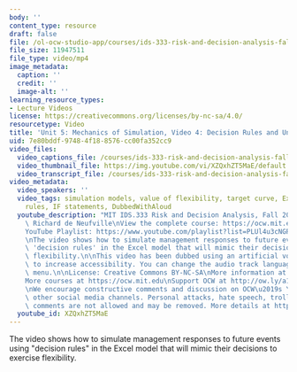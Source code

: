 ```yaml
---
body: ''
content_type: resource
draft: false
file: /ol-ocw-studio-app/courses/ids-333-risk-and-decision-analysis-fall-2021/unit-5-simulation-video-4_360p_16_9.mp4
file_size: 11947511
file_type: video/mp4
image_metadata:
  caption: ''
  credit: ''
  image-alt: ''
learning_resource_types:
- Lecture Videos
license: https://creativecommons.org/licenses/by-nc-sa/4.0/
resourcetype: Video
title: 'Unit 5: Mechanics of Simulation, Video 4: Decision Rules and Unit Closure'
uid: 7e80bddf-9748-4f18-8576-cc00fa352cc9
video_files:
  video_captions_file: /courses/ids-333-risk-and-decision-analysis-fall-2021/1VONpeWoHQOAED_bZUe1GJz6VaePr65cl_transcript.webvtt
  video_thumbnail_file: https://img.youtube.com/vi/XZQxhZT5MaE/default.jpg
  video_transcript_file: /courses/ids-333-risk-and-decision-analysis-fall-2021/1VONpeWoHQOAED_bZUe1GJz6VaePr65cl_transcript.pdf
video_metadata:
  video_speakers: ''
  video_tags: simulation models, value of flexibility, target curve, Excel, decision
    rules, IF statements, DubbedWithAloud
  youtube_description: "MIT IDS.333 Risk and Decision Analysis, Fall 2021\nInstructor:\
    \ Richard de Neufville\nView the complete course: https://ocw.mit.edu/courses/ids-333-risk-and-decision-analysis-fall-2021/\n\
    YouTube Playlist: https://www.youtube.com/playlist?list=PLUl4u3cNGP62jwhTqp8_1kwrkDkxZhpQC\n\
    \nThe video shows how to simulate management responses to future events using\
    \ 'decision rules' in the Excel model that will mimic their decisions to exercise\
    \ flexibility.\n\nThis video has been dubbed using an artificial voice via https://aloud.area120.google.com\
    \ to increase accessibility. You can change the audio track language in the Settings\
    \ menu.\n\nLicense: Creative Commons BY-NC-SA\nMore information at https://ocw.mit.edu/terms\n\
    More courses at https://ocw.mit.edu\nSupport OCW at http://ow.ly/a1If50zVRlQ\n\
    \nWe encourage constructive comments and discussion on OCW\u2019s YouTube and\
    \ other social media channels. Personal attacks, hate speech, trolling, and inappropriate\
    \ comments are not allowed and may be removed. More details at https://ocw.mit.edu/comments."
  youtube_id: XZQxhZT5MaE
---
```

The video shows how to simulate management responses to future events using "decision rules" in the Excel model that will mimic their decisions to exercise flexibility.